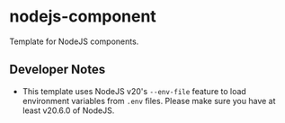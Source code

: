 # nodejs-component
Template for NodeJS components.

## Developer Notes

- This template uses NodeJS v20's `--env-file` feature to load environment variables from `.env` files. Please make sure you have at least v20.6.0 of NodeJS.
